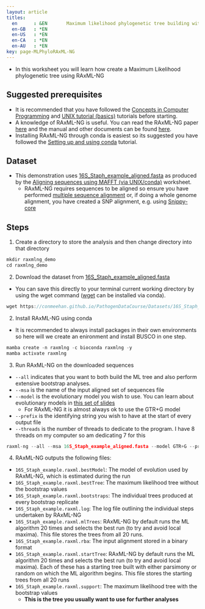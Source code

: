 ```yaml
---
layout: article
titles:
  en      : &EN       Maximum likelihood phylogenetic tree building with RAxML-ng (via UNIX/conda)
  en-GB   : *EN
  en-US   : *EN
  en-CA   : *EN
  en-AU   : *EN
key: page-MLPhyloRAxML-NG
---
```


*	In this worksheet you will learn how create a Maximum Likelihood phylogenetic tree using RAxML-NG

## Suggested prerequisites
* It is recommended that you have followed the [Concepts in Computer Programming](https://conmeehan.github.io/PathogenDataCourse/ConceptsInComputerProgramming) and [UNIX tutorial (basics)](https://conmeehan.github.io/UNIXtutorial) tutorials before starting.
* A knowledge of RAxML-NG is useful. You can read the RAxML-NG paper [here]() and the manual and other documents can be found [here](https://github.com/amkozlov/raxml-ng/). 
* Installing RAxML-NG through conda is easiest so its suggested you have followed the [Setting up and using conda](https://conmeehan.github.io/PathogenDataCourse/CondaInstallAndUse) tutorial.



## Dataset
*	This demonstration uses [16S_Staph_example_aligned.fasta](https://conmeehan.github.io/PathogenDataCourse/Datasets/16S_Staph_example_aligned.fasta) as produced by the [Aligning sequences using MAFFT (via UNIX/conda)](https://conmeehan.github.io/PathogenDataCourse/Worksheets/AligningSequences_MafftUNIX) worksheet.
	* RAxML-NG requires sequences to be aligned so ensure you have performed [multiple sequence alignment](https://conmeehan.github.io/PathogenDataCourse/Worksheets/AligningSequences_MafftUNIX) or, if doing a whole genome alignment, you have created a SNP alignment, e.g. using [Snippy-core](https://github.com/tseemann/snippy#core-snp-phylogeny)

## Steps
1. Create a directory to store the analysis and then change directory into that directory
```c
mkdir raxmlng_demo
cd raxmlng_demo
```

2. Download the dataset from [16S_Staph_example_aligned.fasta](https://conmeehan.github.io/PathogenDataCourse/Datasets/16S_Staph_example_aligned.fasta)
* You can save this directly to your terminal current working directory by using the wget command ([wget](https://anaconda.org/anaconda/wget) can be installed via conda).

```c
wget https://conmeehan.github.io/PathogenDataCourse/Datasets/16S_Staph_example_aligned.fasta
```


2. Install RAxML-NG using conda
  * It is recommended to always install packages in their own environments so here will we create an enironment and install BUSCO in one step. 
```c
mamba create -n raxmlng -c bioconda raxmlng -y
mamba activate raxmlng
```

3. Run RAxML-NG on the downloaded sequences

* `--all` indicates that you want to both build the ML tree and also perform extensive bootstrap analyses. 
* `--msa` is the name of the input aligned set of sequences file
* `--model` is the evolutionary model you wish to use. You can learn about evolutionary models in [this set of slides](https://conmeehan.github.io/PathogenDataCourse//SlideSets/ModelsOfEvolution.pptx)
	* For RAxML-NG it is almost always ok to use the GTR+G model
*  `--prefix` is the identifying string you wish to have at the start of every output file
*	`--threads` is the number of threads to dedicate to the program. I have 8 threads on my computer so am dedicating 7 for this
```c
raxml-ng --all --msa 16S_Staph_example_aligned.fasta --model GTR+G --prefix 16S_Staph_example --threads 7
```

4. RAxML-NG outputs the following files:
* `16S_Staph_example.raxml.bestModel`: The model of evolution used by RAxML-NG, which is estimated during the run
* `16S_Staph_example.raxml.bestTree`: The maximum likelihood tree without the bootstrap values
* `16S_Staph_example.raxml.bootstraps`: The individual trees produced at every bootstrap replicate
* `16S_Staph_example.raxml.log`: The log file outlining the individual steps undertaken by RAxML-NG
* `16S_Staph_example.raxml.mlTrees`: RAxML-NG by default runs the ML algorithm 20 times and selects the best run (to try and avoid local maxima). This file stores the trees from all 20 runs.
* `16S_Staph_example.raxml.rba`: The input alignment stored in a binary format
* `16S_Staph_example.raxml.startTree`: RAxML-NG by default runs the ML algorithm 20 times and selects the best run (to try and avoid local maxima). Each of these has a starting tree built with either parsimony or random on which the ML algorithm begins. This file stores the starting trees from all 20 runs
* `16S_Staph_example.raxml.support`: The maximum likelihood tree with the bootstrap values
	* **This is the tree you usually want to use for further analyses**